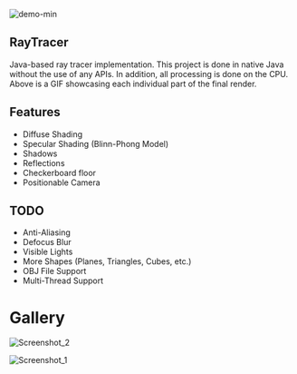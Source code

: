 ![demo-min](https://user-images.githubusercontent.com/57474145/118775204-880bfb80-b83b-11eb-8f6c-6a66795a6da7.gif)

## RayTracer
Java-based ray tracer implementation. This project is done in native Java without the use of any APIs. In addition, all processing is done on the CPU. Above is a GIF showcasing each individual part of the final render.

## Features
* Diffuse Shading
* Specular Shading (Blinn-Phong Model)
* Shadows
* Reflections 
* Checkerboard floor
* Positionable Camera

## TODO
* Anti-Aliasing
* Defocus Blur
* Visible Lights
* More Shapes (Planes, Triangles, Cubes, etc.)
* OBJ File Support
* Multi-Thread Support

# Gallery
![Screenshot_2](https://user-images.githubusercontent.com/57474145/118783296-cad1d180-b843-11eb-9b3d-a9c01d62479a.png)

![Screenshot_1](https://user-images.githubusercontent.com/57474145/118782875-63b41d00-b843-11eb-9f73-e6355435b815.png)
